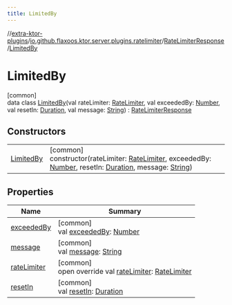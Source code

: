 ```yaml
---
title: LimitedBy
---
```

//[extra-ktor-plugins](../../../../index.md)/[io.github.flaxoos.ktor.server.plugins.ratelimiter](../../index.md)/[RateLimiterResponse](../index.md)/[LimitedBy](index.md)



# LimitedBy



[common]\
data class [LimitedBy](index.md)(val rateLimiter: [RateLimiter](../../-rate-limiter/index.md), val exceededBy: [Number](https://kotlinlang.org/api/latest/jvm/stdlib/kotlin/-number/index.md), val resetIn: [Duration](https://kotlinlang.org/api/latest/jvm/stdlib/kotlin.time/-duration/index.md), val message: [String](https://kotlinlang.org/api/latest/jvm/stdlib/kotlin/-string/index.md)) : [RateLimiterResponse](../index.md)



## Constructors


| | |
|---|---|
| [LimitedBy](-limited-by.md) | [common]<br>constructor(rateLimiter: [RateLimiter](../../-rate-limiter/index.md), exceededBy: [Number](https://kotlinlang.org/api/latest/jvm/stdlib/kotlin/-number/index.md), resetIn: [Duration](https://kotlinlang.org/api/latest/jvm/stdlib/kotlin.time/-duration/index.md), message: [String](https://kotlinlang.org/api/latest/jvm/stdlib/kotlin/-string/index.md)) |


## Properties


| Name | Summary |
|---|---|
| [exceededBy](exceeded-by.md) | [common]<br>val [exceededBy](exceeded-by.md): [Number](https://kotlinlang.org/api/latest/jvm/stdlib/kotlin/-number/index.md) |
| [message](message.md) | [common]<br>val [message](message.md): [String](https://kotlinlang.org/api/latest/jvm/stdlib/kotlin/-string/index.md) |
| [rateLimiter](rate-limiter.md) | [common]<br>open override val [rateLimiter](rate-limiter.md): [RateLimiter](../../-rate-limiter/index.md) |
| [resetIn](reset-in.md) | [common]<br>val [resetIn](reset-in.md): [Duration](https://kotlinlang.org/api/latest/jvm/stdlib/kotlin.time/-duration/index.md) |

